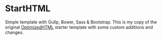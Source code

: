 # StartHTML
Simple template with Gullp, Bower, Sass &amp; Bootstrap.
This is my copy of the original [OptimizedHTML](https://github.com/agragregra/OptimizedHTML-4) starter template with some custom additions and changes.
